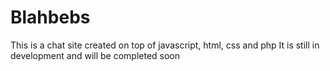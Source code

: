 # Blahbebs
This is a chat site created on top of javascript, html, css and php
It is still in development and will be completed soon
